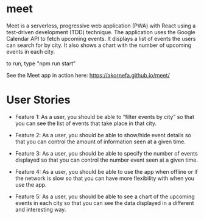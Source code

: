 # meet
Meet is  a serverless, progressive web application (PWA) with React using a test-driven
development (TDD) technique. The application uses the Google Calendar API to fetch
upcoming events. It displays a list of events the users can search for by city. It also
shows a chart with the number of upcoming events in each city.

to run, type "npm run start"

See the Meet app in action here: https://akornefa.github.io/meet/
# User Stories

* Feature 1:
As a user, you should be able to “filter events by city”
so that you can see the list of events that take place in that city.

* Feature 2: As a user,
you should be able to show/hide event details
so that you can control the amount of information seen at a given time.

* Feature 3: As a user,
you should be able to specify the number of events displayed
so that you can control the number event seen at a given time.

* Feature 4: As a user,
you should be able to use the app when offline or if the network is slow
so that you can have more flexibility with when you use the app.

* Feature 5: As a user,
you should be able to see a chart of the upcoming events in each city
so that you can see the data displayed in a different and interesting way.
